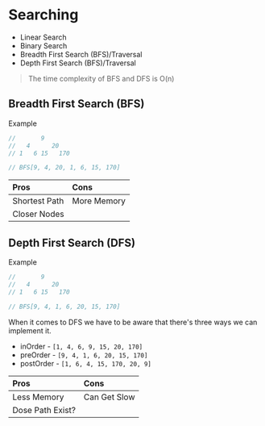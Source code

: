 # Searching

- Linear Search
- Binary Search
- Breadth First Search (BFS)/Traversal
- Depth First Search (BFS)/Traversal

> The time complexity of BFS and DFS is O(n)

## Breadth First Search (BFS)

Example

```js
//       9
//   4      20
// 1   6 15   170

// BFS[9, 4, 20, 1, 6, 15, 170]
```

| Pros          | Cons        |
| :------------ | :---------- |
| Shortest Path | More Memory |
| Closer Nodes  |             |

## Depth First Search (DFS)

Example

```js
//       9
//   4      20
// 1   6 15   170

// BFS[9, 4, 1, 6, 20, 15, 170]
```

When it comes to DFS we have to be aware that there's three ways we can implement it.

- inOrder - `[1, 4, 6, 9, 15, 20, 170]`
- preOrder - `[9, 4, 1, 6, 20, 15, 170]`
- postOrder - `[1, 6, 4, 15, 170, 20, 9]`

| Pros             | Cons         |
| :--------------- | :----------- |
| Less Memory      | Can Get Slow |
| Dose Path Exist? |              |
